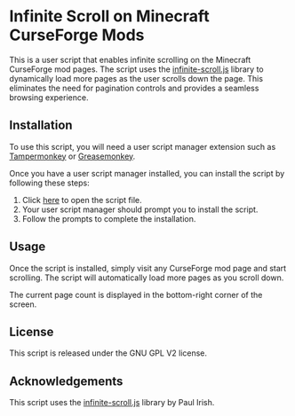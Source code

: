 # Infinite Scroll on Minecraft CurseForge Mods

This is a user script that enables infinite scrolling on the Minecraft CurseForge mod pages. The script uses the [infinite-scroll.js](https://infinite-scroll.com/) library to dynamically load more pages as the user scrolls down the page. This eliminates the need for pagination controls and provides a seamless browsing experience.

## Installation

To use this script, you will need a user script manager extension such as [Tampermonkey](https://www.tampermonkey.net/) or [Greasemonkey](https://www.greasespot.net/).

Once you have a user script manager installed, you can install the script by following these steps:

1. Click [here](https://github.com/USERNAME/REPO/raw/main/SCRIPT.user.js) to open the script file.
2. Your user script manager should prompt you to install the script.
3. Follow the prompts to complete the installation.

## Usage

Once the script is installed, simply visit any CurseForge mod page and start scrolling. The script will automatically load more pages as you scroll down.

The current page count is displayed in the bottom-right corner of the screen.

## License

This script is released under the GNU GPL V2 license.

## Acknowledgements

This script uses the [infinite-scroll.js](https://infinite-scroll.com/) library by Paul Irish.
